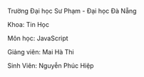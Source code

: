 Trường Đại học Sư Phạm - Đại học Đà Nẵng

Khoa: Tin Học

Môn học: JavaScript

Giảng viên: Mai Hà Thi

Sinh Viên: Nguyễn Phúc Hiệp

